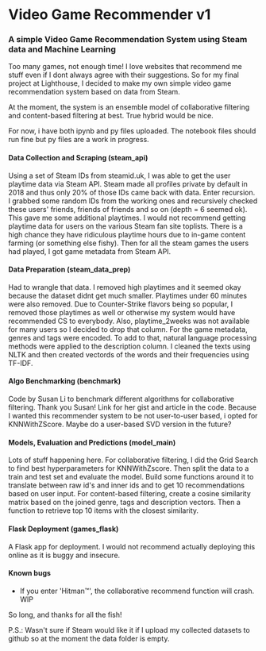 # Video Game Recommender v1
### A simple Video Game Recommendation System using Steam data and Machine Learning

Too many games, not enough time! I love websites that recommend me stuff even if I dont always agree with their suggestions.
So for my final project at Lighthouse, I decided to make my own simple video game recommendation system based on data from Steam.

At the moment, the system is an ensemble model of collaborative filtering and content-based filtering at best. True hybrid would be nice.

For now, i have both ipynb and py files uploaded. The notebook files should run fine but py files are a work in progress.

#### Data Collection and Scraping (steam_api)
Using a set of Steam IDs from steamid.uk, I was able to get the user playtime data via Steam API. Steam made all profiles private by default in 2018 and thus only 20% of those IDs came back with data. Enter recursion. I grabbed some random IDs from the working ones and recursively checked these users' friends, friends of friends and so on (depth = 6 seemed ok). This gave me some additional playtimes. I would not recommend getting playtime data for users on the various Steam fan site toplists. There is a high chance they have ridiculous playtime hours due to in-game content farming (or something else fishy). Then for all the steam games the users had played, I got game metadata from Steam API.

#### Data Preparation (steam_data_prep)
Had to wrangle that data. I removed high playtimes and it seemed okay because the dataset didnt get much smaller. Playtimes under 60 minutes were also removed. Due to Counter-Strike flavors being so popular, I removed those playtimes as well or otherwise my system would have recommended CS to everybody. Also, playtime_2weeks was not available for many users so I decided to drop that column.
For the game metadata, genres and tags were encoded. To add to that, natural language processing methods were applied to the description column. I cleaned the texts using NLTK and then created vectords of the words and their frequencies using TF-IDF.

#### Algo Benchmarking (benchmark)
Code by Susan Li to benchmark different algorithms for collaborative filtering. Thank you Susan! Link for her gist and article in the code. Because I wanted this recommender system to be not user-to-user based, i opted for KNNWithZScore. Maybe do a user-based SVD version in the future?

#### Models, Evaluation and Predictions (model_main)
Lots of stuff happening here. For collaborative filtering, I did the Grid Search to find best hyperparameters for KNNWithZscore. Then split the data to a train and test set and evaluate the model. Build some functions around it to translate between raw id's and inner ids and to get 10 recommendations based on user input.
For content-based filtering, create a cosine similarity matrix based on the joined genre, tags and description vectors. Then a function to retrieve top 10 items with the closest similarity.

#### Flask Deployment (games_flask)
A Flask app for deployment. I would not recommend actually deploying this online as it is buggy and insecure.

#### Known bugs
- If you enter 'Hitman™', the collaborative recommend function will crash. WIP

So long, and thanks for all the fish!

P.S.: Wasn't sure if Steam would like it if I upload my collected datasets to github so at the moment the data folder is empty.
